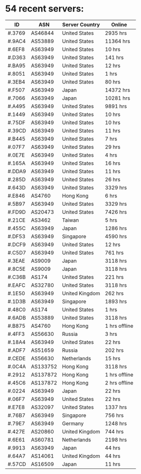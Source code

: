# 54 recent servers:

| ID | ASN | Server Country | Online |
| ------ | ------ | ------ | ------ |
| #.3769 | AS46844 | United States | 2935 hrs |
| #.9AC4 | AS53889 | United States | 11364 hrs |
| #.6EF8 | AS63949 | United States | 10 hrs |
| #.D363 | AS63949 | United States | 141 hrs |
| #.BA95 | AS63949 | United States | 12 hrs |
| #.8051 | AS63949 | United States | 1 hrs |
| #.3EB4 | AS63949 | United States | 80 hrs |
| #.F507 | AS63949 | Japan | 14372 hrs |
| #.7066 | AS63949 | Japan | 10281 hrs |
| #.A495 | AS63949 | United States | 9891 hrs |
| #.1449 | AS63949 | United States | 10 hrs |
| #.75DF | AS63949 | United States | 10 hrs |
| #.39CD | AS63949 | United States | 11 hrs |
| #.B445 | AS63949 | United States | 7 hrs |
| #.07F7 | AS63949 | United States | 29 hrs |
| #.0E7E | AS63949 | United States | 4 hrs |
| #.165A | AS63949 | United States | 16 hrs |
| #.DDA9 | AS63949 | United States | 11 hrs |
| #.285D | AS63949 | United States | 26 hrs |
| #.643D | AS63949 | United States | 3329 hrs |
| #.E846 | AS4760 | Hong Kong | 6 hrs |
| #.5B97 | AS63949 | United States | 3329 hrs |
| #.FD9D | AS20473 | United States | 7426 hrs |
| #.21CE | AS3462 | Taiwan | 5 hrs |
| #.455C | AS63949 | Japan | 1286 hrs |
| #.DF53 | AS63949 | Singapore | 4590 hrs |
| #.DCF9 | AS63949 | United States | 12 hrs |
| #.C5D7 | AS63949 | United States | 761 hrs |
| #.3EAE | AS9009 | Japan | 3118 hrs |
| #.8C5E | AS9009 | Japan | 3118 hrs |
| #.C36B | AS174 | United States | 221 hrs |
| #.EAFC | AS32780 | United States | 3118 hrs |
| #.1E50 | AS63949 | United Kingdom | 262 hrs |
| #.1D3B | AS63949 | Singapore | 1893 hrs |
| #.48C0 | AS174 | United States | 1 hrs |
| #.6ADB | AS53889 | United States | 3118 hrs |
| #.B875 | AS4760 | Hong Kong | 1 hrs offline |
| #.4FF3 | AS56630 | Russia | 3 hrs |
| #.18A4 | AS63949 | United States | 22 hrs |
| #.ADF7 | AS51659 | Russia | 202 hrs |
| #.CEDE | AS56630 | Netherlands | 15 hrs |
| #.0C4A | AS133752 | Hong Kong | 3118 hrs |
| #.2912 | AS137872 | Hong Kong | 1 hrs offline |
| #.45C6 | AS137872 | Hong Kong | 2 hrs offline |
| #.0224 | AS63949 | Japan | 22 hrs |
| #.06F7 | AS63949 | United States | 22 hrs |
| #.E7E8 | AS32097 | United States | 1337 hrs |
| #.76B7 | AS63949 | Singapore | 756 hrs |
| #.79E7 | AS63949 | Germany | 1248 hrs |
| #.427E | AS20860 | United Kingdom | 744 hrs |
| #.6E61 | AS60781 | Netherlands | 2198 hrs |
| #.9913 | AS63949 | Japan | 44 hrs |
| #.64A7 | AS14061 | United Kingdom | 44 hrs |
| #.57CD | AS16509 | Japan | 11 hrs |

